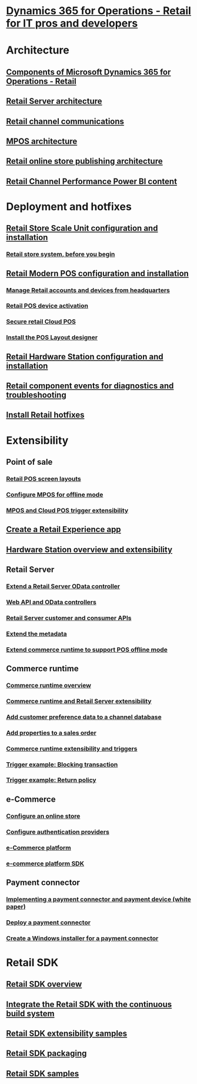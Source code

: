 # [Dynamics 365 for Operations - Retail for IT pros and developers](dev-retail-home-page.md)

# Architecture
## [Components of Microsoft Dynamics 365 for Operations - Retail](..\retail-components.md)
## [Retail Server architecture](retail-server-architecture.md)
## [Retail channel communications](define-retail-channel-communications-cdx.md)
## [MPOS architecture](retail-modern-pos-architecture.md)
## [Retail online store publishing architecture](retail-online-store-publishing-architecture.md)
## [Retail Channel Performance Power BI content](/dynamics365/operations/dev-itpro/analytics/retail-channel-performance-dashboard-power-bi-data)

# Deployment and hotfixes
## [Retail Store Scale Unit configuration and installation](retail-store-scale-unit-configuration-installation.md)
### [Retail store system, before you begin](retail-store-system-begin.md)
## [Retail Modern POS configuration and installation](../retail-modern-pos-device-activation.md)
### [Manage Retail accounts and devices from headquarters](../set-up-activation-accounts-validate-devices-hq.md)
### [Retail POS device activation](retail-device-activation.md)
### [Secure retail Cloud POS](secure-retail-cloud-pos.md)
### [Install the POS Layout designer](../install-pos-layout-designer.md)
## [Retail Hardware Station configuration and installation](../retail-hardware-station-configuration-installation.md)
## [Retail component events for diagnostics and troubleshooting](retail-component-events-diagnostics-troubleshooting.md)
## [Install Retail hotfixes](install-retail-hotfix.md)

# Extensibility
## Point of sale
### [Retail POS screen layouts](../pos-screen-layouts.md)
### [Configure MPOS for offline mode](retail-modern-pos-offline.md)
### [MPOS and Cloud POS trigger extensibility](modern-pos-trigger-extensibility.md)
## [Create a Retail Experience app](create-retail-experience-app.md)
## [Hardware Station overview and extensibility](hardware-station-extensibility.md)
## Retail Server
### [Extend a Retail Server OData controller](extend-retail-server-odata-controller.md)
### [Web API and OData controllers](odata-controllers-api.md)
### [Retail Server customer and consumer APIs](retail-server-customer-consumer-api.md)
### [Extend the metadata](extend-metadata.md)
### [Extend commerce runtime to support POS offline mode](call-crt-service-offline.md)
## Commerce runtime
### [Commerce runtime overview](commerce-runtime-overview.md)
### [Commerce runtime and Retail Server extensibility ](commerce-runtime-extensibility.md)
### [Add customer preference data to a channel database](add-customer-preference-channel.md)
### [Add properties to a sales order](add-properties-sales-order.md)
### [Commerce runtime extensibility and triggers](commerce-runtime-extensibility-trigger.md)
### [Trigger example: Blocking transaction](trigger-example-blocking-transaction.md)
### [Trigger example: Return policy](trigger-example-return-policy.md)
## e-Commerce
### [Configure an online store](configure-online-store.md)
### [Configure authentication providers](configure-authentication-providers.md)
### [e-Commerce platform](ecommerce-platform.md)
### [e-commerce platform SDK](ecommerce-platform-sdk.md)
## Payment connector
### [Implementing a payment connector and payment device (white paper)](http://download.microsoft.com/download/4/D/7/4D7C6B05-0C23-4C6C-BA13-AB62ED08AA61/The%20Guide%20to%20Implementing%20Payment%20Connector%20and%20Payment%20Device.docx)
### [Deploy a payment connector](deploy-payment-connector.md)
### [Create a Windows installer for a payment connector](create-windows-installer-payment-connector.md)

# Retail SDK
## [Retail SDK overview](retail-sdk/retail-sdk-overview.md)
## [Integrate the Retail SDK with the continuous build system](retail-sdk/integrate-retail-sdk-continuous-build.md)
## [Retail SDK extensibility samples](retail-sdk/retail-sdk-extensibility-samples.md)
## [Retail SDK packaging](retail-sdk/retail-sdk-packaging.md)
## [Retail SDK samples ](retail-sdk/retail-sdk-samples.md)


